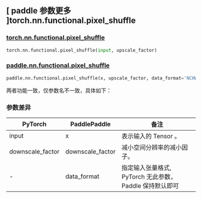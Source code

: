 ## [ paddle 参数更多 ]torch.nn.functional.pixel_shuffle

### [torch.nn.functional.pixel_shuffle](https://pytorch.org/docs/stable/generated/torch.nn.functional.pixel_shuffle.html?highlight=pixel_shuffle#torch.nn.functional.pixel_shuffle)

```python
torch.nn.functional.pixel_shuffle(input, upscale_factor)
```

### [paddle.nn.functional.pixel_shuffle](https://www.paddlepaddle.org.cn/documentation/docs/zh/api/paddle/nn/functional/pixel_shuffle_cn.html)

```python
paddle.nn.functional.pixel_shuffle(x, upscale_factor, data_format='NCHW', name=None)
```

两者功能一致，仅参数名不一致，具体如下：
### 参数差异
| PyTorch       | PaddlePaddle | 备注                                                   |
| ------------- | ------------ | ------------------------------------------------------ |
| input           | x           | 表示输入的 Tensor 。               |
| downscale_factor           | downscale_factor           |   减小空间分辨率的减小因子。               |
| -           | data_format           |   指定输入张量格式, PyTorch 无此参数， Paddle 保持默认即可               |
